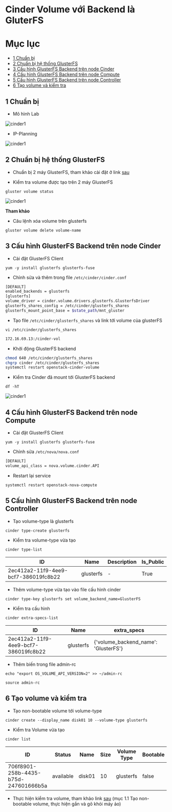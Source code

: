 # Cinder Volume với Backend là GluterFS

# Mục lục

 *	[1 Chuẩn bị](#1)
 *	[2 Chuẩn bị hệ thống GlusterFS](#2)
 *	[3 Cấu hình GlusterFS Backend trên node Cinder](#3)
 *	[4 Cấu hình GlusterFS Backend trên node Compute](#4)
 *	[5 Cấu hình GlusterFS Backend trên node Controller](#5)
 *	[6 Tạo volume và kiểm tra](#6)

## 1 Chuẩn bị <a name="1"> </a>

 - Mô hình Lab

![cinder1](/images/cinder-gluster.png)

 - IP-Planning

![cinder1](/images/ip-plan.png)

## 2 Chuẩn bị hệ thống GlusterFS <a name="2"> </a>

 -	Chuẩn bị 2 máy GlusterFS, tham khảo cài đặt ở link [sau](https://github.com/meditechopen/mdt-technical/blob/master/TRIMQ/GlusterFS/glusterfs.md#33)

 -	Kiểm tra volume được tạo trên 2 máy GlusterFS

`gluster volume status`

![cinder1](/images/gluster-volume-status.png)

**Tham khảo**

 - Câu lệnh xóa volume trên glusterfs

`gluster volume delete volume-name`

## 3 Cấu hình GlusterFS Backend trên node Cinder <a name="3"> </a>

 -	Cài đặt GlusterFS Client

`yum -y install glusterfs glusterfs-fuse`

 -	Chỉnh sửa và thêm trong file `/etc/cinder/cinder.conf`

```sh
[DEFAULT]
enabled_backends = glusterfs
[glusterfs]
volume_driver = cinder.volume.drivers.glusterfs.GlusterfsDriver
glusterfs_shares_config = /etc/cinder/glusterfs_shares
glusterfs_mount_point_base = $state_path/mnt_gluster
```

 -	Tạo file `/etc/cinder/glusterfs_shares` và link tới volume của glusterFS

`vi /etc/cinder/glusterfs_shares`

```sh
172.16.69.13:/cinder-vol
```

 - Khởi động GlusterFS backend

```sh
chmod 640 /etc/cinder/glusterfs_shares
chgrp cinder /etc/cinder/glusterfs_shares
systemctl restart openstack-cinder-volume
```

 -	Kiểm tra Cinder đã mount tới GlusterFS backend

`df -hT`

![cinder1](/images/cinder-mount.png)

## 4 Cấu hình GlusterFS Backend trên node Compute <a name="4"> </a>

 -	Cài đặt GlusterFS Client

`yum -y install glusterfs glusterfs-fuse`

 -	Chỉnh sửa `/etc/nova/nova.conf`

```sh
[DEFAULT]
volume_api_class = nova.volume.cinder.API
```

 -	Restart lại service

`systemctl restart openstack-nova-compute`

## 5 Cấu hình GlusterFS Backend trên node Controller <a name="5"> </a>

 -	Tạo volume-type là glusterfs

`cinder type-create glusterfs`

 -	Kiểm tra volume-type vừa tạo

`cinder type-list`

|                  ID                  |    Name   | Description | Is_Public |
|--------------------------------------|-----------|-------------|-----------|
| 2ec412a2-11f9-4ee9-bcf7-386019fc8b22 | glusterfs |      -      |    True   |

 -	Thêm volume-type vừa tạo vào file cấu hình cinder

`cinder type-key glusterfs set volume_backend_name=GlusterFS`

 -	Kiểm tra cấu hình

`cinder extra-specs-list`

|                  ID                  |    Name   |             extra_specs              |
|--------------------------------------|-----------|--------------------------------------|
| 2ec412a2-11f9-4ee9-bcf7-386019fc8b22 | glusterfs | {'volume_backend_name': 'GlusterFS'} |

 -	Thêm biến trong file admin-rc

`echo "export OS_VOLUME_API_VERSION=2" >> ~/admin-rc`

`source admin-rc`

## 6 Tạo volume và kiểm tra <a name="6"> </a>
 -	Tạo non-bootable volume tới volume-type

`cinder create --display_name disk01 10 --volume-type glusterfs`

 -	Kiểm tra Volume vừa tạo

`cinder list`

|ID|   Status  |    Name   | Size | Volume Type | Bootable |Attached to|
|--|-----------|-----------|------|-------------|----------|-----------|
|706f8901-258b-4435-b75d-247601666b5a| available |disk01|10|glusterfs|false||

 -	Thực hiện kiểm tra volume, tham khảo link [sau](https://github.com/meditechopen/mdt-technical/blob/master/ManhDV/OpenStack/Cinder/docs/thuchanh/cinder-cli.md#1.3) (mục 1.1 Tạo non-bootable volume, thực hiện gắn và gõ khỏi máy ảo)
